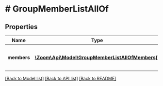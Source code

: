 # # GroupMemberListAllOf

## Properties

Name | Type | Description | Notes
------------ | ------------- | ------------- | -------------
**members** | [**\Zoom\Api\Model\GroupMemberListAllOfMembers[]**](GroupMemberListAllOfMembers.md) | List of Group member objects. | [optional] 

[[Back to Model list]](../../README.md#documentation-for-models) [[Back to API list]](../../README.md#documentation-for-api-endpoints) [[Back to README]](../../README.md)


